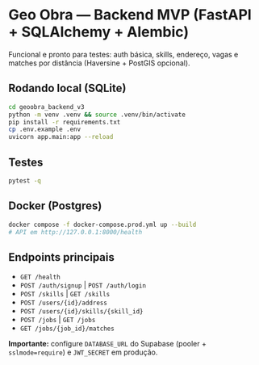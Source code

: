 
# Geo Obra — Backend MVP (FastAPI + SQLAlchemy + Alembic)

Funcional e pronto para testes: auth básica, skills, endereço, vagas e matches por distância (Haversine + PostGIS opcional).

## Rodando local (SQLite)
```bash
cd geoobra_backend_v3
python -m venv .venv && source .venv/bin/activate
pip install -r requirements.txt
cp .env.example .env
uvicorn app.main:app --reload
```

## Testes
```bash
pytest -q
```

## Docker (Postgres)
```bash
docker compose -f docker-compose.prod.yml up --build
# API em http://127.0.0.1:8000/health
```

## Endpoints principais
- `GET /health`
- `POST /auth/signup` | `POST /auth/login`
- `POST /skills` | `GET /skills`
- `POST /users/{id}/address`
- `POST /users/{id}/skills/{skill_id}`
- `POST /jobs` | `GET /jobs`
- `GET /jobs/{job_id}/matches`

**Importante:** configure `DATABASE_URL` do Supabase (pooler + `sslmode=require`) e `JWT_SECRET` em produção.

